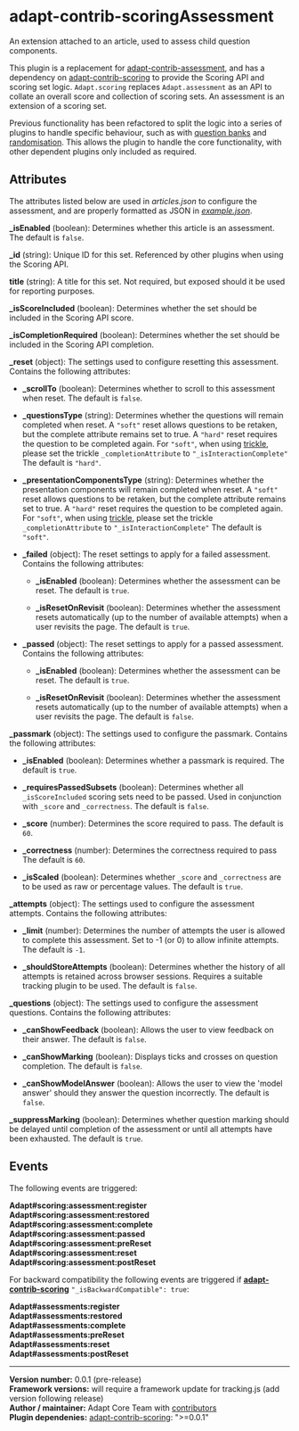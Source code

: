# adapt-contrib-scoringAssessment

An extension attached to an article, used to assess child question components.

This plugin is a replacement for [adapt-contrib-assessment](https://github.com/adaptlearning/adapt-contrib-assessment), and has a dependency on [adapt-contrib-scoring](https://github.com/adaptlearning/adapt-contrib-scoring) to provide the Scoring API and scoring set logic. `Adapt.scoring` replaces `Adapt.assessment` as an API to collate an overall score and collection of scoring sets. An assessment is an extension of a scoring set.

Previous functionality has been refactored to split the logic into a series of plugins to handle specific behaviour, such as with [question banks](https://github.com/adaptlearning/adapt-contrib-banking) and [randomisation](https://github.com/adaptlearning/adapt-contrib-randomise). This allows the plugin to handle the core functionality, with other dependent plugins only included as required.

## Attributes

The attributes listed below are used in *articles.json* to configure the assessment, and are properly formatted as JSON in [*example.json*](https://github.com/adaptlearning/adapt-contrib-scoringAssessment/blob/master/example.json).

**\_isEnabled** (boolean): Determines whether this article is an assessment. The default is `false`.

**\_id** (string): Unique ID for this set. Referenced by other plugins when using the Scoring API.

**title** (string): A title for this set. Not required, but exposed should it be used for reporting purposes.

**_isScoreIncluded** (boolean): Determines whether the set should be included in the Scoring API score.

**_isCompletionRequired** (boolean): Determines whether the set should be included in the Scoring API completion.

**\_reset** (object): The settings used to configure resetting this assessment. Contains the following attributes:

 * **\_scrollTo** (boolean): Determines whether to scroll to this assessment when reset. The default is `false`.

 * **\_questionsType** (string): Determines whether the questions will remain completed when reset. A `"soft"` reset allows questions to be retaken, but the complete attribute remains set to true. A `"hard"` reset requires the question to be completed again. For `"soft"`, when using [trickle](https://github.com/adaptlearning/adapt-contrib-trickle), please set the trickle `_completionAttribute` to `"_isInteractionComplete"` The default is `"hard"`.

 * **\_presentationComponentsType** (string): Determines whether the presentation components will remain completed when reset. A `"soft"` reset allows questions to be retaken, but the complete attribute remains set to true. A `"hard"` reset requires the question to be completed again. For `"soft"`, when using [trickle](https://github.com/adaptlearning/adapt-contrib-trickle), please set the trickle `_completionAttribute` to `"_isInteractionComplete"` The default is `"soft"`.

 * **\_failed** (object): The reset settings to apply for a failed assessment. Contains the following attributes:

   * **\_isEnabled** (boolean): Determines whether the assessment can be reset. The default is `true`.

   * **\_isResetOnRevisit** (boolean): Determines whether the assessment resets automatically (up to the number of available attempts) when a user revisits the page. The default is `true`.

 * **\_passed** (object): The reset settings to apply for a passed assessment. Contains the following attributes:

   * **\_isEnabled** (boolean): Determines whether the assessment can be reset. The default is `true`.

   * **\_isResetOnRevisit** (boolean): Determines whether the assessment resets automatically (up to the number of available attempts) when a user revisits the page. The default is `false`.

**\_passmark** (object): The settings used to configure the passmark. Contains the following attributes:

 * **\_isEnabled** (boolean): Determines whether a passmark is required. The default is `true`.

 * **\_requiresPassedSubsets** (boolean): Determines whether all `_isScoreIncluded` scoring sets need to be passed. Used in conjunction with `_score` and `_correctness`. The default is `false`.

 * **\_score** (number): Determines the score required to pass. The default is `60`.

 * **\_correctness** (number): Determines the correctness required to pass The default is `60`.

 * **\_isScaled** (boolean): Determines whether `_score` and `_correctness` are to be used as raw or percentage values. The default is `true`.

**\_attempts** (object): The settings used to configure the assessment attempts. Contains the following attributes:

 * **\_limit** (number): Determines the number of attempts the user is allowed to complete this assessment. Set to -1 (or 0) to allow infinite attempts. The default is `-1`.

 * **\_shouldStoreAttempts** (boolean): Determines whether the history of all attempts is retained across browser sessions. Requires a suitable tracking plugin to be used. The default is `false`.

**\_questions** (object): The settings used to configure the assessment questions. Contains the following attributes:

 * **\_canShowFeedback** (boolean): Allows the user to view feedback on their answer. The default is `false`.

 * **\_canShowMarking** (boolean): Displays ticks and crosses on question completion. The default is `false`.

 * **\_canShowModelAnswer** (boolean): Allows the user to view the 'model answer' should they answer the question incorrectly. The default is `false`.

**\_suppressMarking** (boolean): Determines whether question marking should be delayed until completion of the assessment or until all attempts have been exhausted. The default is `true`.

## Events

The following events are triggered:

**Adapt#scoring:assessment:register**<br>
**Adapt#scoring:assessment:restored**<br>
**Adapt#scoring:assessment:complete**<br>
**Adapt#scoring:assessment:passed**<br>
**Adapt#scoring:assessment:preReset**<br>
**Adapt#scoring:assessment:reset**<br>
**Adapt#scoring:assessment:postReset**

For backward compatibility the following events are triggered if [**adapt-contrib-scoring**](https://github.com/adaptlearning/adapt-contrib-scoring) `"_isBackwardCompatible": true`:

**Adapt#assessments:register**<br>
**Adapt#assessments:restored**<br>
**Adapt#assessments:complete**<br>
**Adapt#assessments:preReset**<br>
**Adapt#assessments:reset**<br>
**Adapt#assessments:postReset**

----------------------------
**Version number:** 0.0.1 (pre-release)<br>
**Framework versions:** will require a framework update for tracking.js (add version following release)<br>
**Author / maintainer:** Adapt Core Team with [contributors](https://github.com/adaptlearning/adapt-contrib-scoringAssessment/graphs/contributors)<br>
**Plugin dependenies:** [adapt-contrib-scoring](https://github.com/adaptlearning/adapt-contrib-scoring): ">=0.0.1"
